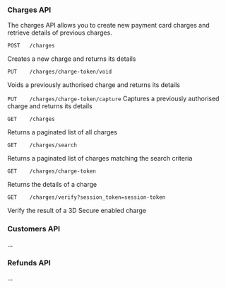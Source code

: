 ### Charges API

The charges API allows you to create new payment card charges and retrieve details of previous charges.

`POST	/charges`

Creates a new charge and returns its details

`PUT	/charges/charge-token/void`

Voids a previously authorised charge and returns its details

`PUT	/charges/charge-token/capture`
Captures a previously authorised charge and returns its details

`GET	/charges`

Returns a paginated list of all charges

`GET	/charges/search`

Returns a paginated list of charges matching the search criteria

`GET	/charges/charge-token`

Returns the details of a charge

`GET	/charges/verify?session_token=session-token`

Verify the result of a 3D Secure enabled charge

### Customers API

...

### Refunds API

...
